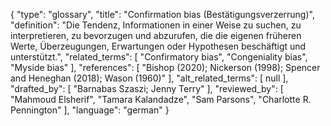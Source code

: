 {
    "type": "glossary",
    "title": "Confirmation bias (Bestätigungsverzerrung)",
    "definition": "Die Tendenz, Informationen in einer Weise zu suchen, zu interpretieren, zu bevorzugen und abzurufen, die die eigenen früheren Werte, Überzeugungen, Erwartungen oder Hypothesen beschäftigt und unterstützt.",
    "related_terms": [
        "Confirmatory bias",
        "Congeniality bias",
        "Myside bias"
    ],
    "references": [
        "Bishop (2020); Nickerson (1998); Spencer and Heneghan (2018); Wason (1960)"
    ],
    "alt_related_terms": [
        null
    ],
    "drafted_by": [
        "Barnabas Szaszi; Jenny Terry"
    ],
    "reviewed_by": [
        "Mahmoud Elsherif",
        "Tamara Kalandadze",
        "Sam Parsons",
        "Charlotte R. Pennington"
    ],
    "language": "german"
}